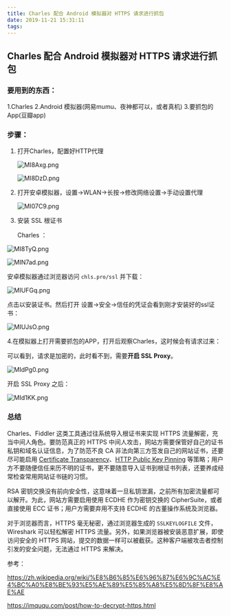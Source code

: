 ```yaml
---
title: Charles 配合 Android 模拟器对 HTTPS 请求进行抓包
date: 2019-11-21 15:31:11
tags:
---
```







## Charles 配合 Android 模拟器对 HTTPS 请求进行抓包

### 要用到的东西：

 1.Charles
 2.Android 模拟器(网易mumu、夜神都可以，或者真机)
 3.要抓包的App(豆瓣app)



### 步骤：



1. 打开Charles，配置好HTTP代理

   ![MI8Axg.png](https://s2.ax1x.com/2019/11/21/MI8Axg.png)

   ![MI8DzD.png](https://s2.ax1x.com/2019/11/21/MI8DzD.png)





2. 打开安卓模拟器，设置->WLAN->长按->修改网络设置->手动设置代理

   ![MI07C9.png](https://s2.ax1x.com/2019/11/21/MI07C9.png)





3. 安装 SSL 根证书

   Charles ：

![MI8TyQ.png](https://s2.ax1x.com/2019/11/21/MI8TyQ.png)



![MIN7ad.png](https://s2.ax1x.com/2019/11/21/MIN7ad.png)

安卓模拟器通过浏览器访问 `chls.pro/ssl` 并下载：



![MIUFGq.png](https://s2.ax1x.com/2019/11/21/MIUFGq.png)



点击以安装证书。然后打开 设置->安全->信任的凭证会看到刚才安装好的ssl证书：

![MIUJsO.png](https://s2.ax1x.com/2019/11/21/MIUJsO.png)



4.在模拟器上打开需要抓包的APP，打开后观察Charles，这时候会有请求过来：





可以看到，请求是加密的，此时看不到，需要**开启 SSL Proxy**。



![MIdPg0.png](https://s2.ax1x.com/2019/11/21/MIdPg0.png)



开启 SSL Proxy 之后：

![MId1KK.png](https://s2.ax1x.com/2019/11/21/MId1KK.png)



### 总结

Charles、Fiddler 这类工具通过往系统导入根证书来实现 HTTPS 流量解密，充当中间人角色。要防范真正的 HTTPS 中间人攻击，网站方需要保管好自己的证书私钥和域名认证信息，为了防范不良 CA 非法向第三方签发自己的网站证书，还要尽可能启用 [Certificate Transparency](https://imququ.com/post/certificate-transparency.html)、[HTTP Public Key Pinning](https://imququ.com/post/http-public-key-pinning.html) 等策略；用户方不要随便信任来历不明的证书，更不要随意导入证书到根证书列表，还要养成经常检查常用网站证书链的习惯。

RSA 密钥交换没有前向安全性，这意味着一旦私钥泄漏，之前所有加密流量都可以解开。为此，网站方需要启用使用 ECDHE 作为密钥交换的 CipherSuite，或者直接使用 ECC 证书；用户方需要弃用不支持 ECDHE 的古董操作系统及浏览器。

对于浏览器而言，HTTPS 毫无秘密，通过浏览器生成的 `SSLKEYLOGFILE` 文件，Wireshark 可以轻松解密 HTTPS 流量。另外，如果浏览器被安装恶意扩展，即使访问安全的 HTTPS 网站，提交的数据一样可以被截获。这种客户端被攻击者控制引发的安全问题，无法通过 HTTPS 来解决。





参考：

https://zh.wikipedia.org/wiki/%E8%B6%85%E6%96%87%E6%9C%AC%E4%BC%A0%E8%BE%93%E5%AE%89%E5%85%A8%E5%8D%8F%E8%AE%AE

https://imququ.com/post/how-to-decrypt-https.html



